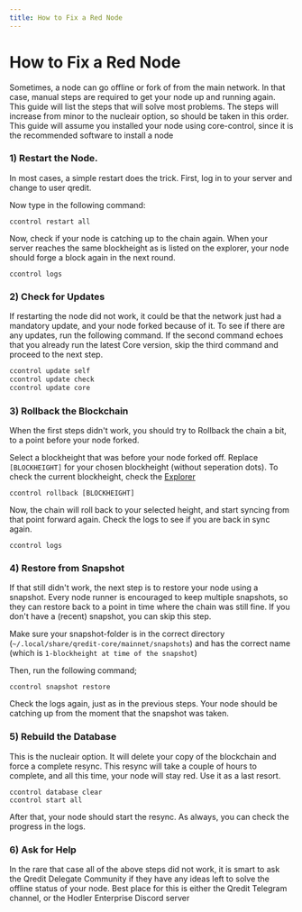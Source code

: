 ```yaml
---
title: How to Fix a Red Node
---
```

# How to Fix a Red Node

Sometimes, a node can go offline or fork of from the main network. In that case, manual steps are required to get your node up and running again. This guide will list the steps that will solve most problems. The steps will increase from minor to the nucleair option, so should be taken in this order.
This guide will assume you installed your node using core-control, since it is the recommended software to install a node

### 1) Restart the Node.
In most cases, a simple restart does the trick. First, log in to your server and change to user qredit.

Now type in the following command:
```
ccontrol restart all
```

Now, check if your node is catching up to the chain again. When your server reaches the same blockheight as is listed on the explorer, your node should forge a block again in the next round.
```
ccontrol logs
```
### 2) Check for Updates
If restarting the node did not work, it could be that the network just had a mandatory update, and your node forked because of it. To see if there are any updates, run the following command. If the second command echoes that you already run the latest Core version, skip the third command and proceed to the next step.
```bash
ccontrol update self
ccontrol update check
ccontrol update core
```

### 3) Rollback the Blockchain
When the first steps didn't work, you should try to Rollback the chain a bit, to a point before your node forked. 

Select a blockheight that was before your node forked off. Replace `[BLOCKHEIGHT]` for your chosen blockheight (without seperation dots). To check the current blockheight, check the [Explorer](https://explorer.qredit.io)
```
ccontrol rollback [BLOCKHEIGHT]
```
Now, the chain will roll back to your selected height, and start syncing from that point forward again. Check the logs to see if you are back in sync again.
```
ccontrol logs
```

### 4) Restore from Snapshot
If that still didn't work, the next step is to restore your node using a snapshot. Every node runner is encouraged to keep multiple snapshots, so they can restore back to a point in time where the chain was still fine.
If you don't have a (recent) snapshot, you can skip this step.

Make sure your snapshot-folder is in the correct directory (`~/.local/share/qredit-core/mainnet/snapshots`) and has the correct name (which is `1-blockheight at time of the snapshot`)

Then, run the following command;
```
ccontrol snapshot restore
```

Check the logs again, just as in the previous steps. Your node should be catching up from the moment that the snapshot was taken.

### 5) Rebuild the Database
This is the nucleair option. It will delete your copy of the blockchain and force a complete resync. This resync will take a couple of hours to complete, and all this time, your node will stay red. Use it as a last resort.
```
ccontrol database clear
ccontrol start all
```

After that, your node should start the resync. As always, you can check the progress in the logs.

### 6) Ask for Help
In the rare that case all of the above steps did not work, it is smart to ask the Qredit Delegate Community if they have any ideas left to solve the offline status of your node. Best place for this is either the Qredit Telegram channel, or the Hodler Enterprise Discord server
